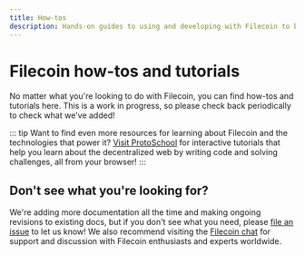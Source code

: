 ```yaml
---
title: How-tos
description: Hands-on guides to using and developing with Filecoin to build apps and services using decentralized storage.
---
```


# Filecoin how-tos and tutorials

No matter what you're looking to do with Filecoin, you can find how-tos and tutorials here. This is a work in progress, so please check back periodically to check what we've added!

::: tip
Want to find even more resources for learning about Filecoin and the technologies that power it? [Visit ProtoSchool](https://proto.school) for interactive tutorials that help you learn about the decentralized web by writing code and solving challenges, all from your browser!
:::

## Don't see what you're looking for?

We're adding more documentation all the time and making ongoing revisions to existing docs, but if you don't see what you need, please [file an issue](https://github.com/filecoin-project/filecoin-docs/issues/new/choose) to let us know! We also recommend visiting the [Filecoin chat](https://filecoin-docs.netlify.app/community/#community-chat) for support and discussion with Filecoin enthusiasts and experts worldwide.
